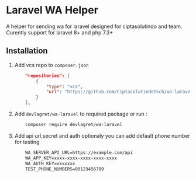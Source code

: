 # Laravel WA Helper

A helper for sending wa for laravel designed for ciptasolutindo and team.
Curently support for laravel 8+ and php 7.3+

## Installation

1. Add vcs repo to ```composer.json```

    ```json
        "repositories": [
            {
                "type": "vcs",
                "url": "https://github.com/CiptasolutindoTech/wa-laravel"
            }
        ],
    ```

2. Add ```devlagret/wa-laravel``` to required package or run :

    ```bash
        composer require devlagret/wa-laravel
    ```

3. Add api url,secret and auth optionaly you can add default phone number for testing

    ```txt
        WA_SERVER_API_URL=https://example.com/api
        WA_APP_KEY=xxxx-xxxx-xxxx-xxxx-xxxx
        WA_AUTH_KEY=xxxxxxx
        TEST_PHONE_NUMBERS=08123456789
    ```
